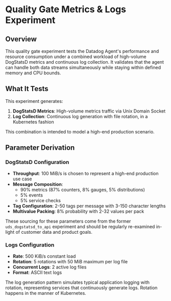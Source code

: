 # Quality Gate Metrics & Logs Experiment

## Overview

This quality gate experiment tests the Datadog Agent's performance and resource
consumption under a combined workload of high-volume DogStatsD metrics and
continuous log collection. It validates that the agent can handle both data
streams simultaneously while staying within defined memory and CPU bounds.

## What It Tests

This experiment generates:

1. **DogStatsD Metrics**: High-volume metrics traffic via Unix Domain Socket
2. **Log Collection**: Continuous log generation with file rotation, in a
   Kubernetes fashion

This combination is intended to model a high-end production scenario.

## Parameter Derivation

### DogStatsD Configuration

- **Throughput**: 100 MiB/s is chosen to represent a high-end production use
  case
- **Message Composition**:
  - 90% metrics (87% counters, 8% gauges, 5% distributions)
  - 5% events
  - 5% service checks
- **Tag Configuration**: 2-50 tags per message with 3-150 character lengths
- **Multivalue Packing**: 8% probability with 2-32 values per pack

These sourcing for these parameters come from the former `uds_dogstatsd_to_api`
experiment and should be regularly re-examined in-light of customer data and
product goals.

### Logs Configuration

- **Rate**: 500 KiB/s constant load
- **Rotation**: 5 rotations with 50 MiB maximum per log file
- **Concurrent Logs**: 2 active log files
- **Format**: ASCII text logs

The log generation pattern simulates typical application logging with rotation,
representing services that continuously generate logs. Rotation happens in the
manner of Kubernetes.
